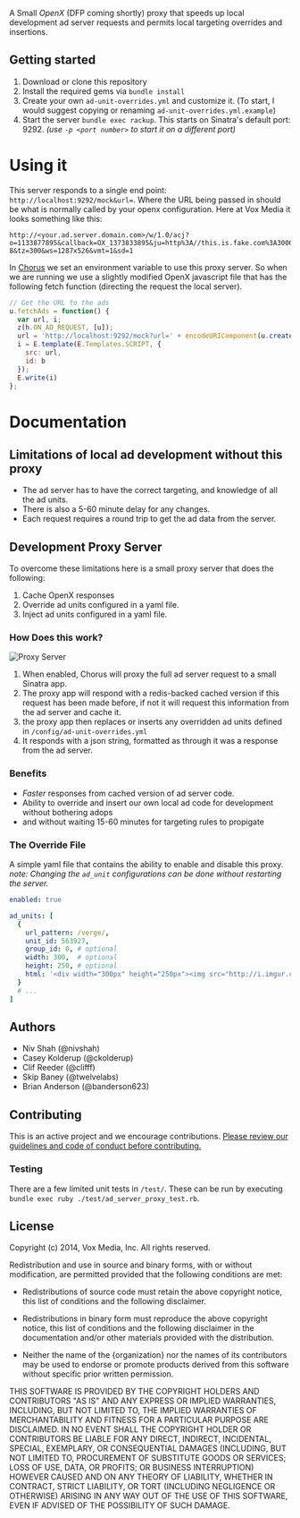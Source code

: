A Small _OpenX_ (DFP coming shortly) proxy that speeds up local development ad server requests and permits local targeting overrides and insertions.



## Getting started

1. Download or clone this repository
2. Install the required gems via `bundle install`
3. Create your own `ad-unit-overrides.yml` and customize it. (To start, I would suggest copying or renaming `ad-unit-overrides.yml.example`)
4. Start the server `bundle exec rackup`. This starts on Sinatra's default port: 9292. _(use `-p <port number>` to start it on a different port)_

# Using it

This server responds to a single end point: `http://localhost:9292/mock&url=`. Where the URL being passed in should be what is normally called by your openx configuration. Here at Vox Media it looks something like this:

```
http://<your.ad.server.domain.com>/w/1.0/acj?o=1133877895&callback=OX_1373833895&ju=http%3A//this.is.fake.com%3A3000/&jr=&tid=16&pgid=13822&auid=561878%2C564363%2C463317%2C304996&c.browser_width=xlarge&res=1920x1200x24&plg=swf%2Csl%2Cqt%2Cshk%2Cpm&ch=UTF-8&tz=300&ws=1287x526&vmt=1&sd=1
```

In [Chorus](http://product.voxmedia.com/2012/5/6/5426772/all-together-now-introducing-the-vox-product-blog-and-chorus) we set an environment variable to use this proxy server. So when we are running we use a slightly modified OpenX javascript file that has the following fetch function (directing the request the local server).

```javascript
// Get the URL to the ads
u.fetchAds = function() {
  var url, i;
  z(h.ON_AD_REQUEST, [u]);
  url = 'http://localhost:9292/mock?url=' + encodeURIComponent(u.createAdRequestURL());
  i = E.template(E.Templates.SCRIPT, {
    src: url,
    id: b
  });
  E.write(i)
};
```

# Documentation

## Limitations of local ad development without this proxy

* The ad server has to have the correct targeting, and knowledge of all the ad units.
* There is also a 5-60 minute delay for any changes.
* Each request requires a round trip to get the ad data from the server.

## Development Proxy Server

To overcome these limitations here is a small proxy server that does the following:

1. Cache OpenX responses
2. Override ad units configured in a yaml file.
3. Inject ad units configured in a yaml file.

### How Does this work?

![Proxy Server](http://i.imgur.com/ZdoKD2q.png)

1. When enabled, Chorus will proxy the full ad server request to a small Sinatra app.
2. The proxy app will respond with a redis-backed cached version if this request has been made before, if not it will request this information from the ad server and cache it.
3. the proxy app then replaces or inserts any overridden ad units defined in `/config/ad-unit-overrides.yml`
4. It responds with a json string, formatted as through it was a response from the ad server.

### Benefits

* _Faster_ responses from cached version of ad server code.
* Ability to override and insert our own local ad code for development without bothering adops
* and without waiting 15-60 minutes for targeting rules to propigate

### The Override File

A simple yaml file that contains the ability to enable and disable this proxy. _note: Changing the `ad_unit` configurations can be done without restarting the server._

```yaml
enabled: true

ad_units: [
  {
    url_pattern: /verge/,
    unit_id: 563927,
    group_id: 0, # optional
    width: 300,  # optional
    height: 250, # optional
    html: '<div width="300px" height="250px"><img src="http://i.imgur.com/OsM2GBy.png"/></div>'
  }
  # ...
]
```

## Authors

* Niv Shah (@nivshah)
* Casey Kolderup (@ckolderup)
* Clif Reeder (@clifff)
* Skip Baney (@twelvelabs)
* Brian Anderson (@banderson623)

## Contributing

This is an active project and we encourage contributions. [Please review our guidelines and code of conduct before contributing.](https://github.com/voxmedia/open-source-contribution-guidelines)

### Testing

There are a few limited unit tests in `/test/`. These can be run by executing `bundle exec ruby ./test/ad_server_proxy_test.rb`.

## License

Copyright (c) 2014, Vox Media, Inc.
All rights reserved.

Redistribution and use in source and binary forms, with or without
modification, are permitted provided that the following conditions are met:

* Redistributions of source code must retain the above copyright notice, this
  list of conditions and the following disclaimer.

* Redistributions in binary form must reproduce the above copyright notice,
  this list of conditions and the following disclaimer in the documentation
  and/or other materials provided with the distribution.

* Neither the name of the {organization} nor the names of its
  contributors may be used to endorse or promote products derived from
  this software without specific prior written permission.

THIS SOFTWARE IS PROVIDED BY THE COPYRIGHT HOLDERS AND CONTRIBUTORS "AS IS"
AND ANY EXPRESS OR IMPLIED WARRANTIES, INCLUDING, BUT NOT LIMITED TO, THE
IMPLIED WARRANTIES OF MERCHANTABILITY AND FITNESS FOR A PARTICULAR PURPOSE ARE
DISCLAIMED. IN NO EVENT SHALL THE COPYRIGHT HOLDER OR CONTRIBUTORS BE LIABLE
FOR ANY DIRECT, INDIRECT, INCIDENTAL, SPECIAL, EXEMPLARY, OR CONSEQUENTIAL
DAMAGES (INCLUDING, BUT NOT LIMITED TO, PROCUREMENT OF SUBSTITUTE GOODS OR
SERVICES; LOSS OF USE, DATA, OR PROFITS; OR BUSINESS INTERRUPTION) HOWEVER
CAUSED AND ON ANY THEORY OF LIABILITY, WHETHER IN CONTRACT, STRICT LIABILITY,
OR TORT (INCLUDING NEGLIGENCE OR OTHERWISE) ARISING IN ANY WAY OUT OF THE USE
OF THIS SOFTWARE, EVEN IF ADVISED OF THE POSSIBILITY OF SUCH DAMAGE.